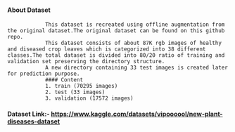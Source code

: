  #### About Dataset
                This dataset is recreated using offline augmentation from the original dataset.The original dataset can be found on this github repo.
                This dataset consists of about 87K rgb images of healthy and diseased crop leaves which is categorized into 38 different classes.The total dataset is divided into 80/20 ratio of training and validation set preserving the directory structure.
                A new directory containing 33 test images is created later for prediction purpose.
                #### Content
                1. train (70295 images)
                2. test (33 images)
                3. validation (17572 images)

 #### Dataset Link:- https://www.kaggle.com/datasets/vipoooool/new-plant-diseases-dataset

